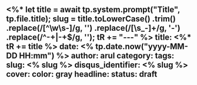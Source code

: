 <%*
  let title = await tp.system.prompt("Title", tp.file.title);
  slug = title.toLowerCase()
    .trim()
    .replace(/[^\w\s-]/g, '')
    .replace(/[\s_-]+/g, '-')
    .replace(/^-+|-+$/g, '');
  tR += "---"
%>
title: <%* tR += title %>
date: <% tp.date.now("yyyy-MM-DD HH:mm") %>
author: arul
category:
tags:
slug: <% slug %>
disqus_identifier: <% slug %>
cover:
color: gray
headline:
status: draft
---
